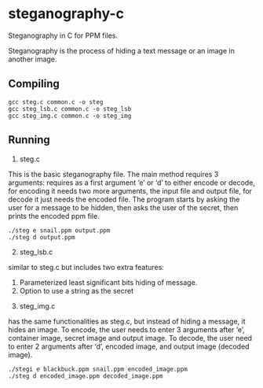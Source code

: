 # steganography-c

Steganography in C for PPM files.

Steganography is the process of hiding a text message or an image in another image.

## Compiling

```
gcc steg.c common.c -o steg
gcc steg_lsb.c common.c -o steg_lsb
gcc steg_img.c common.c -o steg_img
```

## Running

1. steg.c

This is the basic steganography file.  The main method requires 3 arguments: requires as a first argument ‘e’ or ‘d’ to either encode or decode, for encoding it needs two more arguments, the input file and output file, for decode it just needs the encoded file. The program starts by asking the user for a message to be hidden, then asks the user of the secret, then prints the encoded ppm file.

```
./steg e snail.ppm output.ppm
./steg d output.ppm
```

2. steg_lsb.c


similar to steg.c but includes two extra features:
 1) Parameterized least significant bits hiding of message.
 2) Option to use a string as the secret

3. steg_img.c 

has the same functionalities as steg.c, but instead of hiding
a message, it hides an image. To encode, the user needs to enter 3  arguments after ‘e’, container image, secret
image and output image. To decode, the user need to enter 2 arguments after ‘d’, encoded image, and output image (decoded image).

```
./stegi e blackbuck.ppm snail.ppm encoded_image.ppm
./steg d encoded_image.ppm decoded_image.ppm
```


